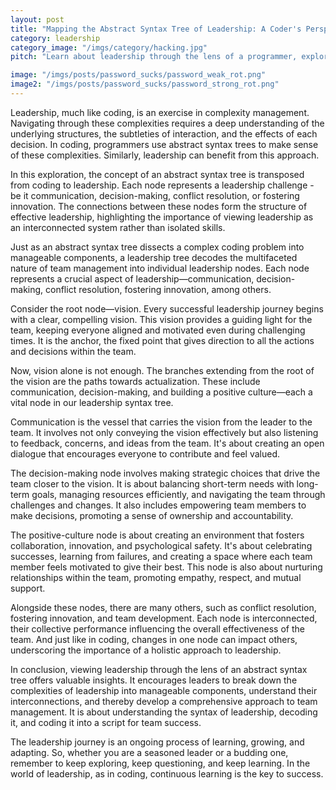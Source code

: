 ```yaml
---
layout: post
title: "Mapping the Abstract Syntax Tree of Leadership: A Coder's Perspective"
category: leadership
category_image: "/imgs/category/hacking.jpg"
pitch: "Learn about leadership through the lens of a programmer, exploring how coding's abstract syntax trees can map the complexities of leading effective teams."

image: "/imgs/posts/password_sucks/password_weak_rot.png"
image2: "/imgs/posts/password_sucks/password_strong_rot.png"
---
```



Leadership, much like coding, is an exercise in complexity management. Navigating through these complexities requires a deep understanding of the underlying structures, the subtleties of interaction, and the effects of each decision. In coding, programmers use abstract syntax trees to make sense of these complexities. Similarly, leadership can benefit from this approach.

In this exploration, the concept of an abstract syntax tree is transposed from coding to leadership. Each node represents a leadership challenge - be it communication, decision-making, conflict resolution, or fostering innovation. The connections between these nodes form the structure of effective leadership, highlighting the importance of viewing leadership as an interconnected system rather than isolated skills.

Just as an abstract syntax tree dissects a complex coding problem into manageable components, a leadership tree decodes the multifaceted nature of team management into individual leadership nodes. Each node represents a crucial aspect of leadership—communication, decision-making, conflict resolution, fostering innovation, among others.

Consider the root node—vision. Every successful leadership journey begins with a clear, compelling vision. This vision provides a guiding light for the team, keeping everyone aligned and motivated even during challenging times. It is the anchor, the fixed point that gives direction to all the actions and decisions within the team.

Now, vision alone is not enough. The branches extending from the root of the vision are the paths towards actualization. These include communication, decision-making, and building a positive culture—each a vital node in our leadership syntax tree.

Communication is the vessel that carries the vision from the leader to the team. It involves not only conveying the vision effectively but also listening to feedback, concerns, and ideas from the team. It's about creating an open dialogue that encourages everyone to contribute and feel valued.

The decision-making node involves making strategic choices that drive the team closer to the vision. It is about balancing short-term needs with long-term goals, managing resources efficiently, and navigating the team through challenges and changes. It also includes empowering team members to make decisions, promoting a sense of ownership and accountability.

The positive-culture node is about creating an environment that fosters collaboration, innovation, and psychological safety. It's about celebrating successes, learning from failures, and creating a space where each team member feels motivated to give their best. This node is also about nurturing relationships within the team, promoting empathy, respect, and mutual support.

Alongside these nodes, there are many others, such as conflict resolution, fostering innovation, and team development. Each node is interconnected, their collective performance influencing the overall effectiveness of the team. And just like in coding, changes in one node can impact others, underscoring the importance of a holistic approach to leadership.

In conclusion, viewing leadership through the lens of an abstract syntax tree offers valuable insights. It encourages leaders to break down the complexities of leadership into manageable components, understand their interconnections, and thereby develop a comprehensive approach to team management. It is about understanding the syntax of leadership, decoding it, and coding it into a script for team success.

The leadership journey is an ongoing process of learning, growing, and adapting. So, whether you are a seasoned leader or a budding one, remember to keep exploring, keep questioning, and keep learning. In the world of leadership, as in coding, continuous learning is the key to success.
